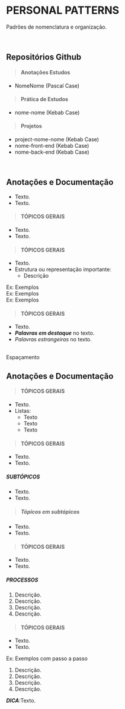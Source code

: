 # PERSONAL PATTERNS
Padrões de nomenclatura e organização.

<br>

## Repositórios Github

> #### Anotações Estudos

* NomeNome (Pascal Case)

> #### Prática de Estudos

* nome-nome (Kebab Case)

> #### Projetos 

* project-nome-nome (Kebab Case)
* nome-front-end (Kebab Case)
* nome-back-end (Kebab Case)

<br>

## Anotações e Documentação
* Texto.
* Texto.

> #### TÓPICOS GERAIS
* Texto.
* Texto.

> #### TÓPICOS GERAIS
* Texto.
* Estrutura ou representação importante:
  - Descrição

Ex: Exemplos  
Ex: Exemplos  
Ex: Exemplos  

> #### TÓPICOS GERAIS
* Texto.
* ***Palavras em destaque*** no texto.
* *Palavras estrangeiras* no texto.

<br> Espaçamento

## Anotações e Documentação

> #### TÓPICOS GERAIS
* Texto.
* Listas:
  - Texto
  - Texto
  - Texto

> #### TÓPICOS GERAIS
* Texto.
* Texto.

##### SUBTÓPICOS
* Texto.
* Texto.

> ##### Tópicos em subtópicos
* Texto.
* Texto.

> #### TÓPICOS GERAIS
* Texto.
* Texto.

##### PROCESSOS
1. Descrição.
2. Descrição.
3. Descrição.
4. Descrição.

> #### TÓPICOS GERAIS
* Texto.
* Texto.

Ex: Exemplos com passo a passo  
1. Descrição.
2. Descrição.
3. Descrição.
4. Descrição.

***DICA***:Texto.

